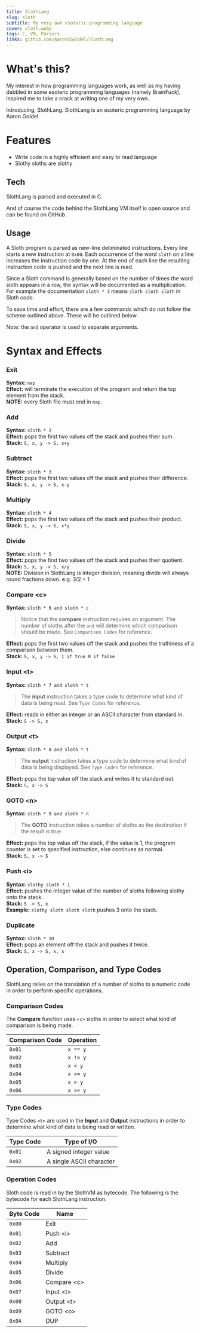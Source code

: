```yaml
---
title: SlothLang
slug: sloth
subtitle: My very own esoteric programming language
cover: sloth.webp
tags: C, VM, Parsers
links: github.com/AaronCGoidel/SlothLang
---
```


# What's this?

My interest in how programming languages work, as well as my having dabbled in some esoteric programming languages (namely BrainFuck), inspired me to take a crack at writing one of my very own.

Introducing, SlothLang. SlothLang is an esoteric programming language by Aaron Goidel

# Features

  - Write code in a highly efficient and easy to read language
  - Slothy sloths are slothy

## Tech

SlothLang is parsed and executed in C. 

And of course the code behind the SlothLang VM itself is open source and can be found on GitHub.

## Usage
A Sloth program is parsed as new-line deliminated instructions. Every line starts a new instruction at ```0x00```. Each occurrence of the word `sloth` on a line increases the instruction code by one. At the end of each line the resulting instruction code is pushed and the next line is read. 

Since a Sloth command is generally based on the number of times the word sloth appears in a row, the syntax will be documented as a multiplication. For example the documentation `sloth * 3` means `sloth sloth sloth` in Sloth code.

To save time and effort, there are a few commands which do not follow the scheme outlined above. These will be outlined below. 

Note: the `and` operator is used to separate arguments.

# Syntax and Effects
### Exit
**Syntax:** `nap`  
**Effect:** will terminate the execution of the program and return the top element from the stack.  
**NOTE:** every Sloth file must end in `nap`.  

### Add
**Syntax:** `sloth * 2`  
**Effect:** pops the first two values off the stack and pushes their sum.  
**Stack:** `S, x, y -> S, x+y`  

### Subtract
**Syntax:** `sloth * 3`  
**Effect:** pops the first two values off the stack and pushes their difference.  
**Stack:** `S, x, y -> S, x-y`

### Multiply
**Syntax:** `sloth * 4`  
**Effect:** pops the first two values off the stack and pushes their product.  
**Stack:** `S, x, y -> S, x*y`  

### Divide
**Syntax:** `sloth * 5`  
**Effect:** pops the first two values off the stack and pushes their quotient.  
**Stack:** `S, x, y -> S, x/y`  
**NOTE:** Division in SlothLang is integer division, meaning divide will always round fractions down. e.g. 3/2 = 1

### Compare \<c>
  
**Syntax:** `sloth * 6 and sloth * c`  

> Notice that the **compare** instruction requires an argument. The number of sloths after the `and` will determine which comparison should be made. See `Comparison Codes` for reference.

**Effect:** pops the first two values off the stack and pushes the truthiness of a comparison between them.  
**Stack:** ``S, x, y -> S, 1 if true 0 if false``  

### Input \<t>
  
**Syntax:** `sloth * 7 and sloth * t`  
  
> The **input** instruction takes a type code to determine what kind of data is being read. See `Type Codes` for reference.

**Effect:** reads in either an integer or an ASCII character from standard in.  
**Stack:** `S -> S, x`

### Output \<t>
  
**Syntax:** `sloth * 8 and sloth * t`

> The **output** instruction takes a type code to determine what kind of data is being displayed. See `Type Codes` for reference.

**Effect:** pops the top value off the stack and writes it to standard out.  
**Stack:** `S, x -> S`  

### GOTO \<n>
  
**Syntax:** `sloth * 9 and sloth * n`

> The **GOTO** instruction takes a number of sloths as the destination if the result is true.

**Effect:** pops the top value off the stack, if the value is 1, the program counter is set to specified instruction, else continues as normal.  
**Stack:** `S, x -> S`  

### Push \<i>
  
**Syntax:** `slothy sloth * i`  
**Effect:** pushes the integer value of the number of sloths following slothy onto the stack.  
**Stack:** `S -> S, x`  
**Example:** `slothy sloth sloth sloth` pushes 3 onto the stack.  

### Duplicate
  
**Syntax:** `sloth * 10`  
**Effect:** pops an element off the stack and pushes it twice.  
**Stack:** `S, x -> S, x, x`  

## Operation, Comparison, and Type Codes
SlothLang relies on the translation of a number of sloths to a numeric code in order to perform specific operations. 

### Comparison Codes
The **Compare** function uses `<c>` sloths in order to select what kind of comparison is being made.

| Comparison Code | Operation |
|-----------------|-----------|
| `0x01`          | `x == y`  |
| `0x02`          | `x != y`  |
| `0x03`          | `x < y`   |
| `0x04`          | `x <= y`  |
| `0x05`          | `x > y`   |
| `0x06`          | `x >= y`  |

### Type Codes
Type Codes `<t>` are used in the **Input** and **Output** instructions in order to determine what kind of data is being read or written.

| Type Code | Type of I/O              |
|-----------|--------------------------|
| `0x01`    | A signed integer value   |
| `0x02`    | A single ASCII character |

### Operation Codes
Sloth code is read in by the SlothVM as bytecode. The following is the bytecode for each SlothLang instruction.

| Byte Code | Name         |
|-----------|--------------|
| `0x00`    | Exit         |
| `0x01`    | Push \<i>    |
| `0x02`    | Add          |
| `0x03`    | Subtract     |
| `0x04`    | Multiply     |
| `0x05`    | Divide       |
| `0x06`    | Compare \<c> |
| `0x07`    | Input \<t>   |
| `0x08`    | Output \<t>  |
| `0x09`    | GOTO \<o>    |
| `0x0A`    | DUP          |